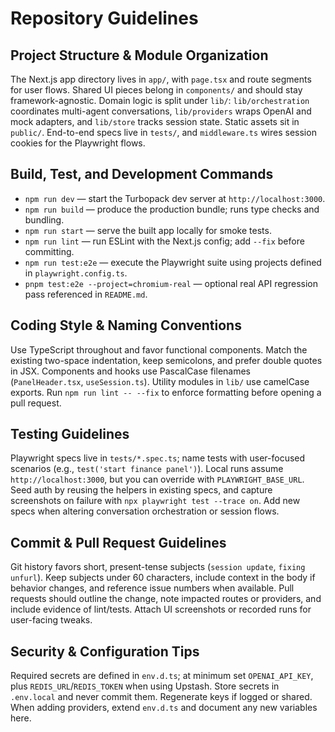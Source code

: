 # Repository Guidelines

## Project Structure & Module Organization
The Next.js app directory lives in `app/`, with `page.tsx` and route segments for user flows. Shared UI pieces belong in `components/` and should stay framework-agnostic. Domain logic is split under `lib/`: `lib/orchestration` coordinates multi-agent conversations, `lib/providers` wraps OpenAI and mock adapters, and `lib/store` tracks session state. Static assets sit in `public/`. End-to-end specs live in `tests/`, and `middleware.ts` wires session cookies for the Playwright flows.

## Build, Test, and Development Commands
- `npm run dev` — start the Turbopack dev server at `http://localhost:3000`.
- `npm run build` — produce the production bundle; runs type checks and bundling.
- `npm run start` — serve the built app locally for smoke tests.
- `npm run lint` — run ESLint with the Next.js config; add `--fix` before committing.
- `npm run test:e2e` — execute the Playwright suite using projects defined in `playwright.config.ts`.
- `pnpm test:e2e --project=chromium-real` — optional real API regression pass referenced in `README.md`.

## Coding Style & Naming Conventions
Use TypeScript throughout and favor functional components. Match the existing two-space indentation, keep semicolons, and prefer double quotes in JSX. Components and hooks use PascalCase filenames (`PanelHeader.tsx`, `useSession.ts`). Utility modules in `lib/` use camelCase exports. Run `npm run lint -- --fix` to enforce formatting before opening a pull request.

## Testing Guidelines
Playwright specs live in `tests/*.spec.ts`; name tests with user-focused scenarios (e.g., `test('start finance panel')`). Local runs assume `http://localhost:3000`, but you can override with `PLAYWRIGHT_BASE_URL`. Seed auth by reusing the helpers in existing specs, and capture screenshots on failure with `npx playwright test --trace on`. Add new specs when altering conversation orchestration or session flows.

## Commit & Pull Request Guidelines
Git history favors short, present-tense subjects (`session update`, `fixing unfurl`). Keep subjects under 60 characters, include context in the body if behavior changes, and reference issue numbers when available. Pull requests should outline the change, note impacted routes or providers, and include evidence of lint/tests. Attach UI screenshots or recorded runs for user-facing tweaks.

## Security & Configuration Tips
Required secrets are defined in `env.d.ts`; at minimum set `OPENAI_API_KEY`, plus `REDIS_URL`/`REDIS_TOKEN` when using Upstash. Store secrets in `.env.local` and never commit them. Regenerate keys if logged or shared. When adding providers, extend `env.d.ts` and document any new variables here.
